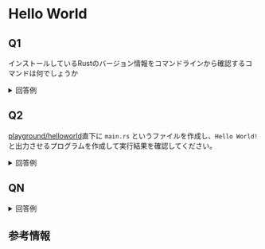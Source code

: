 # Hello World

<!-- START doctoc -->
<!-- END doctoc -->

## Q1

インストールしているRustのバージョン情報をコマンドラインから確認するコマンドは何でしょうか

<details>
<summary>回答例</summary>

```sql
$ rustc --version
rustc 1.51.0 (2fd73fabe 2021-03-23)
```

</details>

## Q2

[playground/helloworld](../playground/helloworld)直下に `main.rs` というファイルを作成し、`Hello World!`と出力させるプログラムを作成して実行結果を確認してください。

<details>
<summary>回答例</summary>

まずは `main.rs` を作成する。

```rs
fn main() {
    // こんにちは！！
    println!("Hello World!");
}
```

次にプログラムをコンパイルし、実行する。

```bash
$ rustc main.rs
$ ./main
Hello World!
```

</details>

## QN

<details>
<summary>回答例</summary>
</details>

## 参考情報
